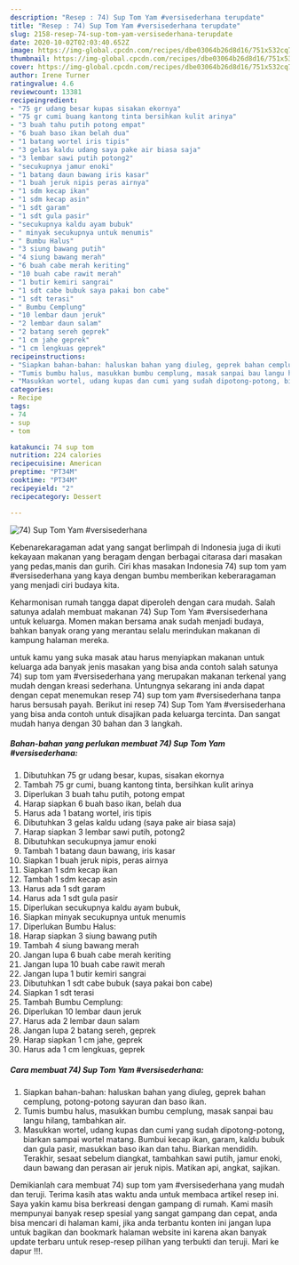 ```yaml
---
description: "Resep : 74) Sup Tom Yam #versisederhana terupdate"
title: "Resep : 74) Sup Tom Yam #versisederhana terupdate"
slug: 2158-resep-74-sup-tom-yam-versisederhana-terupdate
date: 2020-10-02T02:03:40.652Z
image: https://img-global.cpcdn.com/recipes/dbe03064b26d8d16/751x532cq70/74-sup-tom-yam-versisederhana-foto-resep-utama.jpg
thumbnail: https://img-global.cpcdn.com/recipes/dbe03064b26d8d16/751x532cq70/74-sup-tom-yam-versisederhana-foto-resep-utama.jpg
cover: https://img-global.cpcdn.com/recipes/dbe03064b26d8d16/751x532cq70/74-sup-tom-yam-versisederhana-foto-resep-utama.jpg
author: Irene Turner
ratingvalue: 4.6
reviewcount: 13381
recipeingredient:
- "75 gr udang besar kupas sisakan ekornya"
- "75 gr cumi buang kantong tinta bersihkan kulit arinya"
- "3 buah tahu putih potong empat"
- "6 buah baso ikan belah dua"
- "1 batang wortel iris tipis"
- "3 gelas kaldu udang saya pake air biasa saja"
- "3 lembar sawi putih potong2"
- "secukupnya jamur enoki"
- "1 batang daun bawang iris kasar"
- "1 buah jeruk nipis peras airnya"
- "1 sdm kecap ikan"
- "1 sdm kecap asin"
- "1 sdt garam"
- "1 sdt gula pasir"
- "secukupnya kaldu ayam bubuk"
- " minyak secukupnya untuk menumis"
- " Bumbu Halus"
- "3 siung bawang putih"
- "4 siung bawang merah"
- "6 buah cabe merah keriting"
- "10 buah cabe rawit merah"
- "1 butir kemiri sangrai"
- "1 sdt cabe bubuk saya pakai bon cabe"
- "1 sdt terasi"
- " Bumbu Cemplung"
- "10 lembar daun jeruk"
- "2 lembar daun salam"
- "2 batang sereh geprek"
- "1 cm jahe geprek"
- "1 cm lengkuas geprek"
recipeinstructions:
- "Siapkan bahan-bahan: haluskan bahan yang diuleg, geprek bahan cemplung, potong-potong sayuran dan baso ikan."
- "Tumis bumbu halus, masukkan bumbu cemplung, masak sanpai bau langu hilang, tambahkan air."
- "Masukkan wortel, udang kupas dan cumi yang sudah dipotong-potong, biarkan sampai wortel matang. Bumbui kecap ikan, garam, kaldu bubuk dan gula pasir, masukkan baso ikan dan tahu. Biarkan mendidih. Terakhir, sesaat sebelum diangkat, tambahkan sawi putih, jamur enoki, daun bawang dan perasan air jeruk nipis. Matikan api, angkat, sajikan."
categories:
- Recipe
tags:
- 74
- sup
- tom

katakunci: 74 sup tom 
nutrition: 224 calories
recipecuisine: American
preptime: "PT34M"
cooktime: "PT34M"
recipeyield: "2"
recipecategory: Dessert

---
```



![74) Sup Tom Yam #versisederhana](https://img-global.cpcdn.com/recipes/dbe03064b26d8d16/751x532cq70/74-sup-tom-yam-versisederhana-foto-resep-utama.jpg)

Kebenarekaragaman adat yang sangat berlimpah di Indonesia juga di ikuti kekayaan makanan yang beragam dengan berbagai citarasa dari masakan yang pedas,manis dan gurih. Ciri khas masakan Indonesia 74) sup tom yam #versisederhana yang kaya dengan bumbu memberikan keberaragaman yang menjadi ciri budaya kita.




Keharmonisan rumah tangga dapat diperoleh dengan cara mudah. Salah satunya adalah membuat makanan 74) Sup Tom Yam #versisederhana untuk keluarga. Momen makan bersama anak sudah menjadi budaya, bahkan banyak orang yang merantau selalu merindukan makanan di kampung halaman mereka.

untuk kamu yang suka masak atau harus menyiapkan makanan untuk keluarga ada banyak jenis masakan yang bisa anda contoh salah satunya 74) sup tom yam #versisederhana yang merupakan makanan terkenal yang mudah dengan kreasi sederhana. Untungnya sekarang ini anda dapat dengan cepat menemukan resep 74) sup tom yam #versisederhana tanpa harus bersusah payah.
Berikut ini resep 74) Sup Tom Yam #versisederhana yang bisa anda contoh untuk disajikan pada keluarga tercinta. Dan sangat mudah hanya dengan 30 bahan dan 3 langkah.


<!--inarticleads1-->

##### Bahan-bahan yang perlukan membuat 74) Sup Tom Yam #versisederhana:

1. Dibutuhkan 75 gr udang besar, kupas, sisakan ekornya
1. Tambah 75 gr cumi, buang kantong tinta, bersihkan kulit arinya
1. Diperlukan 3 buah tahu putih, potong empat
1. Harap siapkan 6 buah baso ikan, belah dua
1. Harus ada 1 batang wortel, iris tipis
1. Dibutuhkan 3 gelas kaldu udang (saya pake air biasa saja)
1. Harap siapkan 3 lembar sawi putih, potong2
1. Dibutuhkan secukupnya jamur enoki
1. Tambah 1 batang daun bawang, iris kasar
1. Siapkan 1 buah jeruk nipis, peras airnya
1. Siapkan 1 sdm kecap ikan
1. Tambah 1 sdm kecap asin
1. Harus ada 1 sdt garam
1. Harus ada 1 sdt gula pasir
1. Diperlukan secukupnya kaldu ayam bubuk,
1. Siapkan  minyak secukupnya untuk menumis
1. Diperlukan  Bumbu Halus:
1. Harap siapkan 3 siung bawang putih
1. Tambah 4 siung bawang merah
1. Jangan lupa 6 buah cabe merah keriting
1. Jangan lupa 10 buah cabe rawit merah
1. Jangan lupa 1 butir kemiri sangrai
1. Dibutuhkan 1 sdt cabe bubuk (saya pakai bon cabe)
1. Siapkan 1 sdt terasi
1. Tambah  Bumbu Cemplung:
1. Diperlukan 10 lembar daun jeruk
1. Harus ada 2 lembar daun salam
1. Jangan lupa 2 batang sereh, geprek
1. Harap siapkan 1 cm jahe, geprek
1. Harus ada 1 cm lengkuas, geprek




<!--inarticleads2-->

##### Cara membuat  74) Sup Tom Yam #versisederhana:

1. Siapkan bahan-bahan: haluskan bahan yang diuleg, geprek bahan cemplung, potong-potong sayuran dan baso ikan.
1. Tumis bumbu halus, masukkan bumbu cemplung, masak sanpai bau langu hilang, tambahkan air.
1. Masukkan wortel, udang kupas dan cumi yang sudah dipotong-potong, biarkan sampai wortel matang. Bumbui kecap ikan, garam, kaldu bubuk dan gula pasir, masukkan baso ikan dan tahu. Biarkan mendidih. Terakhir, sesaat sebelum diangkat, tambahkan sawi putih, jamur enoki, daun bawang dan perasan air jeruk nipis. Matikan api, angkat, sajikan.




Demikianlah cara membuat 74) sup tom yam #versisederhana yang mudah dan teruji. Terima kasih atas waktu anda untuk membaca artikel resep ini. Saya yakin kamu bisa berkreasi dengan gampang di rumah. Kami masih mempunyai banyak resep spesial yang sangat gampang dan cepat, anda bisa mencari di halaman kami, jika anda terbantu konten ini jangan lupa untuk bagikan dan bookmark halaman website ini karena akan banyak update terbaru untuk resep-resep pilihan yang terbukti dan teruji. Mari ke dapur !!!. 
